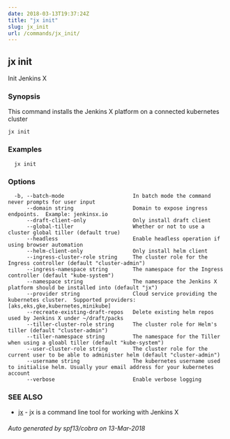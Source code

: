 ```yaml
---
date: 2018-03-13T19:37:24Z
title: "jx init"
slug: jx_init
url: /commands/jx_init/
---
```

## jx init

Init Jenkins X

### Synopsis


This command installs the Jenkins X platform on a connected kubernetes cluster

```
jx init
```

### Examples

```
  jx init
```

### Options

```
  -b, --batch-mode                      In batch mode the command never prompts for user input
      --domain string                   Domain to expose ingress endpoints.  Example: jenkinsx.io
      --draft-client-only               Only install draft client
      --global-tiller                   Whether or not to use a cluster global tiller (default true)
      --headless                        Enable headless operation if using browser automation
      --helm-client-only                Only install helm client
      --ingress-cluster-role string     The cluster role for the Ingress controller (default "cluster-admin")
      --ingress-namespace string        The namespace for the Ingress controller (default "kube-system")
      --namespace string                The namespace the Jenkins X platform should be installed into (default "jx")
      --provider string                 Cloud service providing the kubernetes cluster.  Supported providers: [aks,eks,gke,kubernetes,minikube]
      --recreate-existing-draft-repos   Delete existing helm repos used by Jenkins X under ~/draft/packs
      --tiller-cluster-role string      The cluster role for Helm's tiller (default "cluster-admin")
      --tiller-namespace string         The namespace for the Tiller when using a gloabl tiller (default "kube-system")
      --user-cluster-role string        The cluster role for the current user to be able to administer helm (default "cluster-admin")
      --username string                 The kubernetes username used to initialise helm. Usually your email address for your kubernetes account
      --verbose                         Enable verbose logging
```

### SEE ALSO
* [jx](/commands/jx/)	 - jx is a command line tool for working with Jenkins X

###### Auto generated by spf13/cobra on 13-Mar-2018
